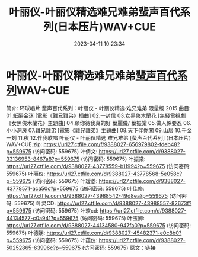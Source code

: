 ﻿---
title: 叶丽仪-叶丽仪精选难兄难弟蜚声百代系列(日本压片)WAV+CUE
date: 2023-04-11 10:23:34
categories: WAV车载音乐、镜像
tags: 华语中文
---
# 叶丽仪-叶丽仪精选难兄难弟[蜚声百代系列](日本压片)WAV+CUE

简介:
环球唱片 蜚声百代系列：叶丽仪 - 叶丽仪精选·难兄难弟 限量版 2015
曲目:
01.紙醉金迷 [電影《難兄難弟》插曲]
02.一封信
03.女黑俠木蘭花 [無綫電視劇《女黑俠木蘭花》主題曲]
04.願你待我真的好
葉麗儀/
葉振棠
05.做人係要忍
06.小小洞房
07.難兄難弟 [電影《難兄難弟》主題曲]
08.天下伴你闖
09.山居
10.千金一刻
11.夜
12.伴我歌唱
叶丽仪 - 叶丽仪精选 难兄难弟 [蜚声百代系列] (日本压片) WAV+CUE.zip: https://url27.ctfile.com/f/9388027-656979802-fdeb48?p=559675
(访问密码: 559675)
叶倩文: https://url27.ctfile.com/d/9388027-33136953-8467a8?p=559675
(访问密码: 559675)
叶振棠: https://url27.ctfile.com/d/9388027-43778559-b11994?p=559675
(访问密码: 559675)
叶丽仪: https://url27.ctfile.com/d/9388027-43778568-5e058c?p=559675
(访问密码: 559675)
叶瑷菱: https://url27.ctfile.com/d/9388027-43778571-aca50c?p=559675
(访问密码: 559675)
叶佳修: https://url27.ctfile.com/d/9388027-43988542-49d8ea?p=559675
(访问密码: 559675)
叶灵CD: https://url27.ctfile.com/d/9388027-43988557-82673f?p=559675
(访问密码: 559675)
叶欢cd: https://url27.ctfile.com/d/9388027-44134577-c0a941?p=559675
(访问密码: 559675)
叶玉卿: https://url27.ctfile.com/d/9388027-44134580-947fa0?p=559675
(访问密码: 559675)
叶德娴: https://url27.ctfile.com/d/9388027-45482371-e0c8b0?p=559675
(访问密码: 559675)
叶蕴仪: https://url27.ctfile.com/d/9388027-50252865-63996c?p=559675
(访问密码: 559675)
原文：[链接](https://blog.sina.com.cn/s/blog_1647c7e76010311eg.html)